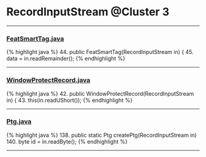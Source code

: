 # RecordInputStream @Cluster 3

***

### [FeatSmartTag.java](https://searchcode.com/codesearch/view/97401200/)
{% highlight java %}
44. public FeatSmartTag(RecordInputStream in) {
45.   data = in.readRemainder();
{% endhighlight %}

***

### [WindowProtectRecord.java](https://searchcode.com/codesearch/view/88639900/)
{% highlight java %}
42. public WindowProtectRecord(RecordInputStream in) {
43.     this(in.readUShort());
{% endhighlight %}

***

### [Ptg.java](https://searchcode.com/codesearch/view/15642564/)
{% highlight java %}
138. public static Ptg createPtg(RecordInputStream in)
140.     byte id     = in.readByte();
{% endhighlight %}

***

